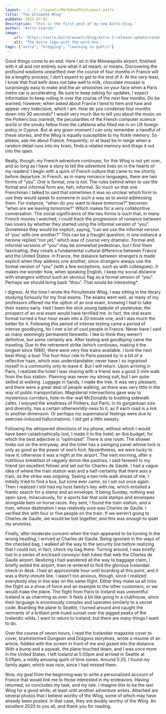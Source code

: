 ```yaml
---
layout: ../../../layouts/MarkdownPostLayout.astro
title: "The Ultimate Wlog"
pubDate: 2022-07-01
description: 'This is the first post of my new Astro blog.'
author: 'Astro Learner'
image:
    url: 'https://astro.build/assets/blog/astro-1-release-update/cover.jpeg' 
    alt: 'The Astro logo with the word One.'
tags: ["astro", "blogging", "learning in public"]
---
```


Good things come to an end. Here I sit in the Minneapolis airport, finished with it all and not entirely sure what it all meant, or means. Discovering the profound wisdoms unearthed over the course of four months in France will be a lengthy process; I don’t expect to get to the end of it. At the very least, I know that fruit kefir does not take well to milk, chocolate mousse is surprisingly easy to make and the air whooshes on your face when a Paris metro car is accelerating. Be sure to keep asking for updates, I expect information to keep rolling in over the course of the next few months. Do be warned, however; when asked about France I tend to hem and haw and appear very indecisive, which I am. How do you condense four months down into 30 seconds? I would very much like to tell you about the music on the Poitiers bus (varied), the peculiarities of the French computer science world or the smoky fellow from the cafeteria who filled me in on US foreign policy in Cyprus. But at any given moment I can only remember a handful of these stories, and the Wlog is equally susceptible to my fickle memory. So please, ask me about France, frequently; or at least be in range when a random detail runs into my brain, finds a related memory and drags it out into the open.  

Really, though, my French adventure continues; for this Wlog is not yet over, and so long as I have a story to tell the adventure lives on in the hearts of my readers! I begin with a quirk of French culture that came to me shortly before departure. In French, as in many romance languages, there are two forms of “you”. One is formal, one is not. The rules behind when to use the formal and informal form are, heh, informal. So much so that one Frenchman I talked to said that sometimes it was so unclear which form to use they would speak to someone in such a way as to avoid addressing them. For instance, “when do you want to leave tomorrow?” becomes “when are we leaving tomorrow?” Which makes for a very collaboritive conversation. The social significance of the two forms is such that, in many French movies I watched, I could track the progression of romance between two lovers by whether they started using the informal version of “you”. Sometimes they would be explicit, saying, “can we use the informal version of ‘you’ with one another?” This can be a fraught question; in one instance a heroine replied “not yet,” which was of course very dramatic. Formal and informal versions of “you” may be somewhat pedestrian, but I find them fascinating; they create a fundamental cultural difference between France and the United States: in France, the distance between strangers is made explicit when they address one another, since strangers always use the formal version of “you” (with a few exceptions, such as with colleagues). It makes me wonder how, when speaking English, I keep my social distance with strangers without such an obvious flag as a formal version of “you”. Perhaps we should bring back “thou”. That would be interesting*.

I digress. At the time I wrote the Penultimate Wlog, I was sitting in the library studying furiously for my final exams. The exams went well, as many of my professors offered me the option of an oral exam, knowing I had to take their exams early. Had I been the slick young tadpole of yesteryear, the prospect of an oral exam would have terrified me. In fact, the oral exam format turned a four-hour exam into a 20 minute one, and I was much the better for it. Following this period of intense testing came a period of intense goodbying, for I met a lot of cool people in France. Never have I said as many seemingly permanent farewells. I like to think they weren’t definitive, but some certainly are. After testing and goodbying came the traveling. Due to the retirement strike (which continues, making it the longest since 1986), there were very few trains available. I took the next best thing: a bus! The four-hour ride to Paris passed by in a bit of a reflective haze, which was understandable; never have I so ingrained myself in a community only to leave it. But I will return. Upon arriving in Paris, I realized the hotel I was sharing with a friend was a good 3 mile walk from the bus station. Planning was never my strong suit, but I am quite skilled at walking. Luggage in hands, I made the trek. It was very pleasant, and there were a great deal of people walking, as there was very little in the way of public transportation. Magisterial intersections gave way to mysterious corridors, hole-in-the-wall McDonalds to bustling sidewalk cafés. I enjoyed the smallness of Poitiers, but Paris, in its gargantuan size and diversity, has a certain otherworldly-ness to it, as if each road is a link to another dimension. Or perhaps my supernatural feelings were due to exercise-induced hallucinations. I did get a little sweaty.

Following the whispered directions of my phone, without which I would have been catastrophically lost, I made it to the hotel; an Ibis budget, for which the best adjective is “optimized”. There is one room. The shower looks out on the entryway, and the toilet has a swinging panel whose lock is only as good as the power of one’s foot. Nevertheless, we were lucky to have it; otherwise it was a night at the airport. The next morning, after a nutritious breakfast of vaguely donut-like pastries, I said farewell to my friend (an excellent fellow) and set out for Charles de Gaulle. I had a vague idea of where the train station was and a half-certainty that there was a train, as the strike was ongoing. Seeing a two mile walk ahead of me, I initially tried to find a bus, but none ever came, so I set out once again. Then I realized I still had my host family’s key with me, which entailed a frantic search for a stamp and an envelope. It being Sunday, nothing was open save, miraculously, for a sports bar that sold stamps and envelopes alongside bets on horse races. Key sent, I found the train station, and a train, whose destination I was relatively sure was Charles de Gaulle. I verified this with four or five people on the train. If we weren’t going to Charles de Gaulle, we would be lost together, and this was enough to quiet my anxieties.

Finally, after moderate concern when the train appeared to be turning in the wrong heading, I arrived at Charles de Gaulle. Being ignorant in the ways of the checked bag, I walked all the way to the security line before realizing that I could not, in fact, check my bag there. Turning around, I was briefly lost in a series of enclosed conveyor-belt tubes that web the Charles de Gaulle airport. Realizing I had wandered all the way to baggage claim, I briefly exited the airport, then re-entered to find the glorious Icelandair check-in desk. I had an approximate hour until boarding at this point, and it was a thirty-minute line. I wasn’t too anxious, though, since I realized everybody else in line was on the same flight. Either they make us all miss the flight as a show of force and an example to the other customers, or we would make the plane. The flight from Paris to Iceland was uneventful. Iceland is as charming as ever. It feels a bit like going to a clubhouse, since their language is enormously complex and operates similarly to a secret code. Boarding the plane to Seattle, I turned around and caught the remnants of a brilliant pink-hued sunset over the jagged peaks of the Icelandic wilds. I want to return to Iceland, but there are many things I want to do.  

Over the course of seven hours, I read the Icelandair magazine cover to cover, brainstormed Dungeon and Dragons storylines, wrote a resume of an article, fiddled with the screen in front of me and gazed into the distance. With a bump and a squeak, the plane touched down, and I was once more in the United States. I left Iceland at 5:00pm and arrived in Seattle at 5:05pm, a mildly amusing quirk of time zones. Around 5:25, I found my family again, which was nice, since I had missed them.

Now, my goal from the beginning was to write a personalized account of France that would link me to those interested in my endeavors. Having returned, so concludes my task, and my tale. I imagine this to be the last Wlog for a good while, at least until another adventure arises. Attached are several photos that I believe worthy of the Wlog, some of which may have already been posted. In that case, they are doubly worthy of the Wlog. An excellent 2020 to you all, and thank you for reading.
